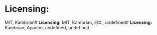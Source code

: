 # **Licensing:**
MIT, Kambrian# **Licensing:**
MIT, Kambrian, ECL, undefined# **Licensing:**
Kambrian, Apache, undefined, undefined